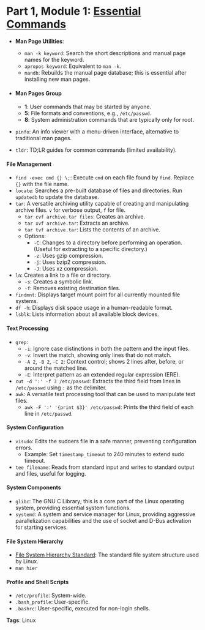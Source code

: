 # Part 1, Module 1: [Essential Commands](https://learning.oreilly.com/course/linux-foundation-certified/9780138230678/)

- **Man Page Utilities**:
  - `man -k keyword`: Search the short descriptions and manual page names for the keyword.
  - `apropos keyword`: Equivalent to `man -k`.
  - `mandb`: Rebuilds the manual page database; this is essential after installing new man pages.
- #### Man Pages Group
    - **1**: User commands that may be started by anyone.
    - **5**: File formats and conventions, e.g., `/etc/passwd`.
    - **8**: System administration commands that are typically only for root.

- `pinfo`: An info viewer with a menu-driven interface, alternative to traditional man pages.
- `tldr`: TD;LR guides for common commands (limited availability).

#### File Management
- `find -exec cmd {} \;`: Execute `cmd` on each file found by `find`. Replace `{}` with the file name.
- `locate`: Searches a pre-built database of files and directories. Run `updatedb` to update the database.
- `tar`: A versatile archiving utility capable of creating and manipulating archive files. `v` for verbose output, `f` for file.
  - `tar cvf archive.tar files`: Creates an archive.
  - `tar xvf archive.tar`: Extracts an archive.
  - `tar tvf archive.tar`: Lists the contents of an archive.
  - Options:
    - `-C`: Changes to a directory before performing an operation.(Useful for extracting to a specific directory.)
    - `-z`: Uses gzip compression.
    - `-j`: Uses bzip2 compression.
    - `-J`: Uses xz compression.
- `ln`: Creates a link to a file or directory.
  - `-s`: Creates a symbolic link.
  - `-f`: Removes existing destination files.
- `findmnt`: Displays target mount point for all currently mounted file systems.
- `df -h`: Displays disk space usage in a human-readable format.
- `lsblk`: Lists information about all available block devices.

#### Text Processing
- `grep`:
  - `-i`: Ignore case distinctions in both the pattern and the input files.
  - `-v`: Invert the match, showing only lines that do not match.
  - `-A 2`, `-B 2`, `-C 2`: Context control; shows 2 lines after, before, or around the matched line.
  - `-E`: Interpret pattern as an extended regular expression (ERE).
- `cut -d ':' -f 3 /etc/passwd`: Extracts the third field from lines in `/etc/passwd` using `:` as the delimiter.
- `awk`: A versatile text processing tool that can be used to manipulate text files.
  - `awk -F ':' '{print $3}' /etc/passwd`: Prints the third field of each line in `/etc/passwd`.
#### System Configuration
- `visudo`: Edits the sudoers file in a safe manner, preventing configuration errors.
  - Example: Set `timestamp_timeout` to 240 minutes to extend sudo timeout.
- `tee filename`: Reads from standard input and writes to standard output and files, useful for logging.

#### System Components
- `glibc`: The GNU C Library; this is a core part of the Linux operating system, providing essential system functions.
- `systemd`: A system and service manager for Linux, providing aggressive parallelization capabilities and the use of socket and D-Bus activation for starting services.

#### File System Hierarchy
- [File System Hierarchy Standard](https://refspecs.linuxfoundation.org/FHS_3.0/fhs/index.html): The standard file system structure used by Linux.
- `man hier`

#### Profile and Shell Scripts
- `/etc/profile`: System-wide.
- `.bash_profile`: User-specific.
- `.bashrc`: User-specific, executed for non-login shells.

**Tags**: Linux

